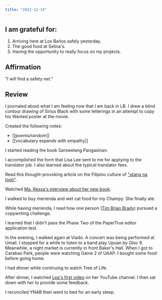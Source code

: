 ```yaml
---
title: "2022-12-14"
---
```

## I am grateful for:
1. Arriving here at Los Baños safely yesterday.
2. The good food at Selina's.
3. Having the opportunity to really focus on my projects.

## Affirmation

"I will find a safety net."

## Review

I journaled about what I am feeling now that I am back in LB. I drew a blind contour drawing of Sirius Black with some letterings in an attempt to copy his Wanted poster at the movie.

Created the following notes:
- [[poems/random]]
- [[vocabulary expands with empathy]]

I started reading the book Sarswelang Pangasinan.

I accomplished the form that Lisa Lee sent to me for applying to the translator job. I also learned about the typical translator fees.

Read this thought-provoking article on the Filipino culture of ["utang na loob"](https://pop.inquirer.net/337599/again-children-should-not-be-treated-like-future-bank-accounts-and-retirement-plans).

Watched [Ma. Ressa's interview about her new book](https://www.youtube.com/watch?v=xpWevZ5yQz8).

I walked to buy merienda and wet cat food for my Champy. She finally ate.

While having merienda, I read how one person ([Tim Brian Brady](https://www.timbrianbrady.com/category/copywriting/copy-challenge/)) pursued a copywriting challenge.

I learned that I didn't pass the Phase Two of the PaperTrue editor application test.

In the evening, I walked again at Viado. A concert was being performed at Umali. I stopped for a while to listen to a band play Upuan by Gloc 9. Meanwhile, a night market is currently in front Baker's Hall. When I got to Carabao Park, people were watching Game 2 of UAAP. I bought some food before going home.

I had dinner while continuing to watch Tree of Life.

After dinner, I watched [Lea's first video](https://www.youtube.com/watch?v=nmZYcXZP3BI) on her YouTube channel. I then sat down with her to provide some feedback.

I reconciled YNAB then went to bed for an early sleep.
